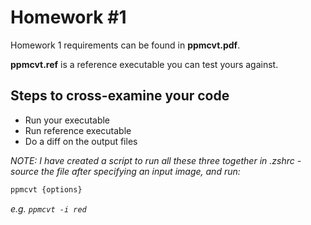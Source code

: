 # Homework #1

Homework 1 requirements can be found in **ppmcvt.pdf**.

**ppmcvt.ref** is a reference executable you can test yours against.

## Steps to cross-examine your code

- Run your executable
- Run reference executable
- Do a diff on the output files

*NOTE: I have created a script to run all these three together in .zshrc - source the file after specifying an input image, and run:*

```bash
ppmcvt {options}
```

*e.g. `ppmcvt -i red`*
